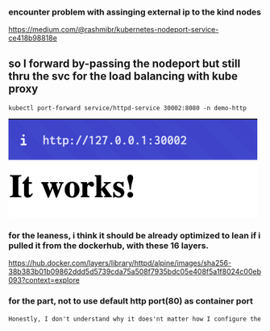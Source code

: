 ### encounter problem with assinging external ip to the kind nodes
https://medium.com/@rashmibr/kubernetes-nodeport-service-ce418b98818e

## so I forward by-passing the nodeport but still thru the svc for the load balancing with kube proxy

```
kubectl port-forward service/httpd-service 30002:8080 -n demo-http  

```
![img](./img.png)

### for the leaness, i think it should be already optimized to lean if i pulled it from the dockerhub, with these 16 layers.
https://hub.docker.com/layers/library/httpd/alpine/images/sha256-38b383b01b09862ddd5d5739cda75a508f7935bdc05e408f5a1f8024c00eb093?context=explore

### for the part, not to use default http port(80) as container port 
```txt
Honestly, I don't understand why it does'nt matter how I configure the <container port> and <apache listening on port> to whatever port, the apache will ***still working fine just the same (showing it works message) ***. Eventhough the ports are not matching between httpd.conf and the container port. 
```